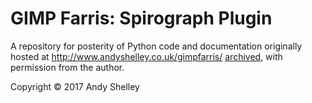 # GIMP Farris: Spirograph Plugin
A repository for posterity of Python code and documentation originally hosted at http://www.andyshelley.co.uk/gimpfarris/ [archived](https://web.archive.org/web/20201111173434/http://www.andyshelley.co.uk/gimpfarris/), with permission from the author.

Copyright © 2017 Andy Shelley
